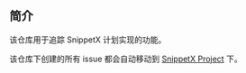 ## 简介

该仓库用于追踪 SnippetX 计划实现的功能。

该仓库下创建的所有 issue 都会自动移动到 [SnippetX Project](https://github.com/orgs/Henry-s-Playground/projects/4) 下。
